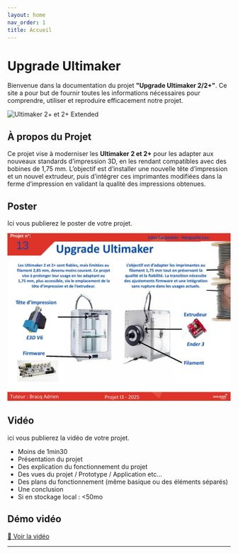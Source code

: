 ```yaml
---
layout: home
nav_order: 1
title: Accueil
---
```


# Upgrade Ultimaker

Bienvenue dans la documentation du projet __"Upgrade Ultimaker 2/2+"__. Ce site a pour but de fournir toutes les informations nécessaires pour comprendre, utiliser et reproduire efficacement notre projet.

![Ultimaker 2+ et 2+ Extended](https://upload.wikimedia.org/wikipedia/commons/thumb/d/d8/Ultimaker_Setting_-_2_Ultimaker_2%2B_and_2_Extended%2B_-2_%2828127006770%29.jpg/1280px-Ultimaker_Setting_-_2_Ultimaker_2%2B_and_2_Extended%2B_-2_%2828127006770%29.jpg)

## À propos du Projet

Ce projet vise à moderniser les __Ultimaker 2 et 2+__ pour les adapter aux nouveaux standards d’impression 3D, en les rendant compatibles avec des bobines de 1,75 mm. L’objectif est d’installer une nouvelle tête d’impression et un nouvel extrudeur, puis d’intégrer ces imprimantes modifiées dans la ferme d’impression en validant la qualité des impressions obtenues.

## Poster

Ici vous publierez le poster de votre projet.

![Poster](images/Template.jpg)


## Vidéo

ici vous publierez la vidéo de votre projet. 
- Moins de 1min30
- Présentation du projet 
- Des explication du fonctionnement du projet
- Des vues du projet / Prototype / Application etc... 
- Des plans du fonctionnement (même basique ou des éléments séparés)
- Une conclusion
- Si en stockage local : <50mo

## Démo vidéo
[🎥 Voir la vidéo](images/video.mp4)


---
